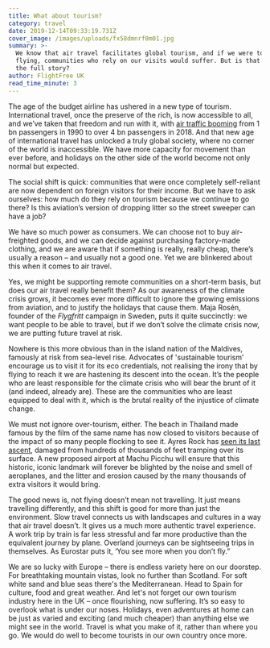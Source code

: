 ```yaml
---
title: What about tourism?
category: travel
date: 2019-12-14T09:33:19.731Z
cover_image: /images/uploads/fx58dmnrf0m01.jpg
summary: >-
  We know that air travel facilitates global tourism, and if we were to stop
  flying, communities who rely on our visits would suffer. But is that really
  the full story?
author: FlightFree UK
read_time_minute: 3
---
```

The age of the budget airline has ushered in a new type of tourism. International travel, once the preserve of the rich, is now accessible to all, and we’ve taken that freedom and run with it, with [air traffic booming](https://data.worldbank.org/indicator/IS.AIR.PSGR?end=2018&start=1990) from 1 bn passengers in 1990 to over 4 bn passengers in 2018. And that new age of international travel has unlocked a truly global society, where no corner of the world is inaccessible. We have more capacity for movement than ever before, and holidays on the other side of the world become not only normal but expected. 

The social shift is quick: communities that were once completely self-reliant are now dependent on foreign visitors for their income. But we have to ask ourselves: how much do they rely on tourism because we continue to go there? Is this aviation’s version of dropping litter so the street sweeper can have a job? 

We have so much power as consumers. We can choose not to buy air-freighted goods, and we can decide against purchasing factory-made clothing, and we are aware that if something is really, really cheap, there’s usually a reason – and usually not a good one. Yet we are blinkered about this when it comes to air travel. 

Yes, we might be supporting remote communities on a short-term basis, but does our air travel really benefit them? As our awareness of the climate crisis grows, it becomes ever more difficult to ignore the growing emissions from aviation, and to justify the holidays that cause them. Maja Rosén, founder of the _Flygfritt_ campaign in Sweden, puts it quite succinctly: we want people to be able to travel, but if we don’t solve the climate crisis now, we are putting future travel at risk. 

Nowhere is this more obvious than in the island nation of the Maldives, famously at risk from sea-level rise. Advocates of 'sustainable tourism’ encourage us to visit it for its eco credentials, not realising the irony that by flying to reach it we are hastening its descent into the ocean. It’s the people who are least responsible for the climate crisis who will bear the brunt of it (and indeed, already are). These are the communities who are least equipped to deal with it, which is the brutal reality of the injustice of climate change. 

We must not ignore over-tourism, either. The beach in Thailand made famous by the film of the same name has now closed to visitors because of the impact of so many people flocking to see it. Ayres Rock has [seen its last ascent](https://www.independent.co.uk/travel/news-and-advice/uluru-ban-tourists-climb-ayers-rock-australia-aboriginals-sacred-site-a8030861.html), damaged from hundreds of thousands of feet tramping over its surface. A new proposed airport at Machu Picchu will ensure that this historic, iconic landmark will forever be blighted by the noise and smell of aeroplanes, and the litter and erosion caused by the many thousands of extra visitors it would bring.

The good news is, not flying doesn’t mean not travelling. It just means travelling differently, and this shift is good for more than just the environment. Slow travel connects us with landscapes and cultures in a way that air travel doesn’t. It gives us a much more authentic travel experience. A work trip by train is far less stressful and far more productive than the equivalent journey by plane. Overland journeys can be sightseeing trips in themselves. As Eurostar puts it, ‘You see more when you don’t fly.”

We are so lucky with Europe – there is endless variety here on our doorstep. For breathtaking mountain vistas, look no further than Scotland. For soft white sand and blue seas there's the Mediterranean. Head to Spain for culture, food and great weather. And let's not forget our own tourism industry here in the UK – once flourishing, now suffering. It’s so easy to overlook what is under our noses. Holidays, even adventures at home can be just as varied and exciting (and much cheaper) than anything else we might see in the world. Travel is what you make of it, rather than where you go. We would do well to become tourists in our own country once more.
